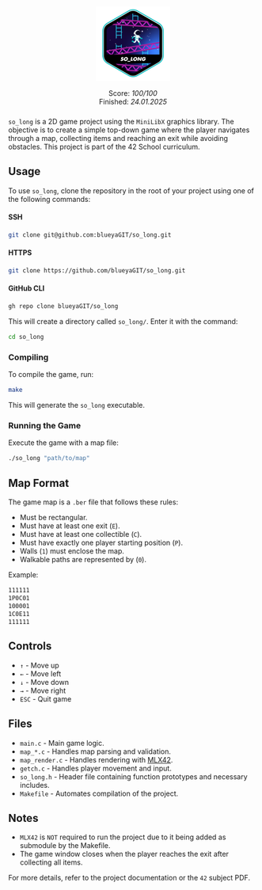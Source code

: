 <p align="center">
  <img src="https://github.com/blueyaGIT/blueyaGIT/blob/master/42_badges/so_longe.png?raw=true" alt="so_long"/>
</p>

<p align="center">
  Score: <i>100/100</i><br>
  Finished: <i>24.01.2025</i><br>
</p>

###

`so_long` is a 2D game project using the `MiniLibX` graphics library. The objective is to create a simple top-down game where the player navigates through a map, collecting items and reaching an exit while avoiding obstacles. This project is part of the 42 School curriculum.

## Usage

To use `so_long`, clone the repository in the root of your project using one of the following commands:

#### SSH
```bash
git clone git@github.com:blueyaGIT/so_long.git
```
#### HTTPS
```bash
git clone https://github.com/blueyaGIT/so_long.git
```
#### GitHub CLI
```bash
gh repo clone blueyaGIT/so_long
```
This will create a directory called `so_long/`. Enter it with the command:

```bash
cd so_long
```

### Compiling

To compile the game, run:

```bash
make
```

This will generate the `so_long` executable.

### Running the Game

Execute the game with a map file:

```bash
./so_long "path/to/map"
```

## Map Format

The game map is a `.ber` file that follows these rules:
- Must be rectangular.
- Must have at least one exit (`E`).
- Must have at least one collectible (`C`).
- Must have exactly one player starting position (`P`).
- Walls (`1`) must enclose the map.
- Walkable paths are represented by (`0`).

Example:
```
111111
1P0C01
100001
1C0E11
111111
```

## Controls

- `↑` - Move up
- `←` - Move left
- `↓` - Move down
- `→` - Move right
- `ESC` - Quit game

## Files

- `main.c` - Main game logic.
- `map_*.c` - Handles map parsing and validation.
- `map_render.c` - Handles rendering with <a href="https://github.com/codam-coding-college/MLX42.git" target="_blank">MLX42</a>.
- `getch.c` - Handles player movement and input.
- `so_long.h` - Header file containing function prototypes and necessary includes.
- `Makefile` - Automates compilation of the project.

## Notes

- `MLX42` is `NOT` required to run the project due to it being added as submodule by the Makefile.
- The game window closes when the player reaches the exit after collecting all items.

For more details, refer to the project documentation or the `42` subject PDF.

